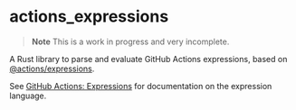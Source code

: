 # actions_expressions

>**Note**
> This is a work in progress and very incomplete.

A Rust library to parse and evaluate GitHub Actions expressions, based on [@actions/expressions](https://github.com/actions/languageservices/tree/main/expressions).

See [GitHub Actions: Expressions](https://docs.github.com/actions/learn-github-actions/expressions) for documentation on the expression language.
